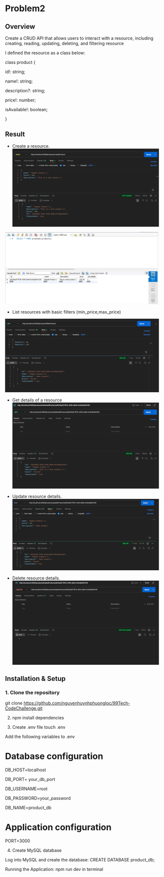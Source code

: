 # Problem2

## Overview

Create a CRUD API that allows users to interact with a resource, including creating, reading, updating, deleting, and filtering resource

I defined the resource as a class below:

class product {
    
  id!: string;

  name!: string;
 
  description?: string;

  price!: number;

  isAvailable!: boolean;

}


## Result

+ Create a resource.
![HomePage](./images/image1.png)

![HomePage](./images/image2.png)

+ List resources with basic filters (min_price,max_price)

![HomePage](./images/image3.png)

+ Get details of a resource
![HomePage](./images/image4.png)

+ Update resource details.
![HomePage](./images/image5.png)


+ Delete resource details.
![HomePage](./images/image6.png)

## Installation & Setup

### 1. Clone the repository

git clone https://github.com/nguyenhuynhphuongloc/99Tech-CodeChallenge.git


2. npm install dependencies


3. Create .env file
touch .env

Add the following variables to .env

# Database configuration
DB_HOST=localhost

DB_PORT= your_db_port

DB_USERNAME=root

DB_PASSWORD=your_password

DB_NAME=product_db

# Application configuration
PORT=3000

4. Create MySQL database

Log into MySQL and create the database: CREATE DATABASE product_db;


Running the Application: npm run dev in terminal

